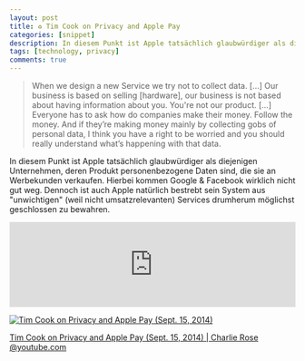 ```yaml
---
layout: post
title: ♻ Tim Cook on Privacy and Apple Pay
categories: [snippet]
description: In diesem Punkt ist Apple tatsächlich glaubwürdiger als diejenigen Unternehmen, deren Produkt personenbezogene Daten sind, die sie an Werbekunden verkaufen. Hierbei kommen Google & Facebook wirklich nicht gut weg. Dennoch ist auch Apple natürlich bestrebt sein System aus "unwichtigen" (weil nicht umsatzrelevanten) Services drumherum möglichst geschlossen zu bewahren.
tags: [technology, privacy]
comments: true
---
```


> When we design a new Service we try not to collect data. [...] Our business is based on selling [hardware], our business is not based about having information about you. You're not our product. [...] Everyone has to ask how do companies make their money. Follow the money. And if they’re making money mainly by collecting gobs of personal data, I think you have a right to be worried and you should really understand what’s happening with that data.

In diesem Punkt ist Apple tatsächlich glaubwürdiger als diejenigen Unternehmen, deren Produkt personenbezogene Daten sind, die sie an Werbekunden verkaufen. Hierbei kommen Google & Facebook wirklich nicht gut weg. Dennoch ist auch Apple natürlich bestrebt sein System aus "unwichtigen" (weil nicht umsatzrelevanten) Services drumherum möglichst geschlossen zu bewahren.

<iframe width="100%" src="https://www.youtube.com/embed/Bmm5faI_mLo" frameborder="0" allowfullscreen></iframe>

[![Tim Cook on Privacy and Apple Pay (Sept. 15, 2014)](http://img.youtube.com/vi/Bmm5faI_mLo/0.jpg)](https://www.youtube.com/embed/Bmm5faI_mLo "Tim Cook on Privacy and Apple Pay (Sept. 15, 2014)")

[Tim Cook on Privacy and Apple Pay (Sept. 15, 2014) | Charlie Rose @youtube.com](https://www.youtube.com/watch?v=Bmm5faI_mLo)
